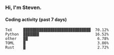 ### Hi, I'm Steven.

#### Coding activity (past 7 days)
```
TeX     ▓▓▓▓▓▓▓▓▓▓▓▓▓▓▓▓▓▓▓▓▓▓▓▓▓▓▓▓▓▓  70.12%
Python  ▓▓▓▓▓▓▓                         16.52%
other   ▓▓                               6.78%
TOML    ▓                                3.86%
Rust    ▓                                2.72%
```
